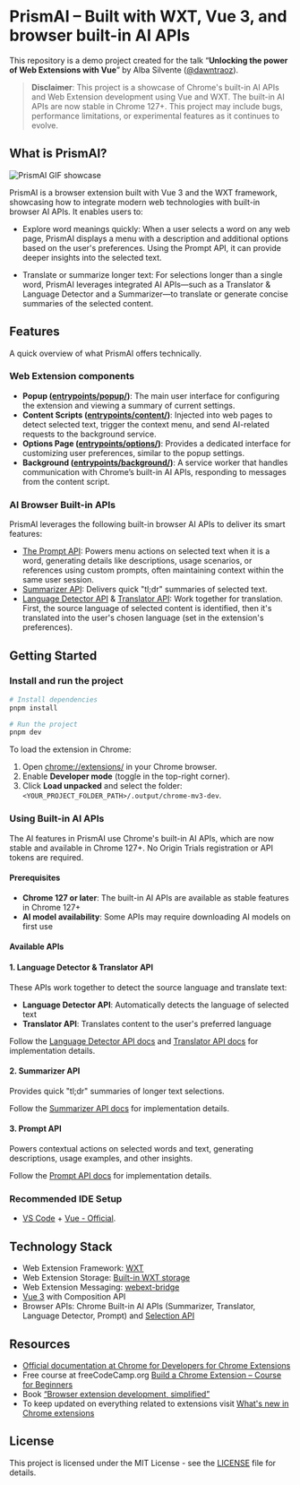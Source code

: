 # PrismAI – Built with WXT, Vue 3, and browser built-in AI APIs

This repository is a demo project created for the talk “**Unlocking the power of Web Extensions with Vue**” by Alba Silvente ([@dawntraoz](https://links.dawntraoz.com/)).

> **Disclaimer**: This project is a showcase of Chrome's built-in AI APIs and Web Extension development using Vue and WXT. The built-in AI APIs are now stable in Chrome 127+. This project may include bugs, performance limitations, or experimental features as it continues to evolve.

## What is PrismAI?

![PrismAI GIF showcase](https://github.com/user-attachments/assets/cbf191ef-6b0f-4120-bc36-2aff87445429)

PrismAI is a browser extension built with Vue 3 and the WXT framework, showcasing how to integrate modern web technologies with built-in browser AI APIs. It enables users to:

- Explore word meanings quickly: When a user selects a word on any web page, PrismAI displays a menu with a description and additional options based on the user's preferences. Using the Prompt API, it can provide deeper insights into the selected text.

- Translate or summarize longer text: For selections longer than a single word, PrismAI leverages integrated AI APIs—such as a Translator & Language Detector and a Summarizer—to translate or generate concise summaries of the selected content.

## Features

A quick overview of what PrismAI offers technically.

### Web Extension components

- **Popup ([entrypoints/popup/](entrypoints/popup/))**: The main user interface for configuring the extension and viewing a summary of current settings.
- **Content Scripts ([entrypoints/content/](entrypoints/content/))**: Injected into web pages to detect selected text, trigger the context menu, and send AI-related requests to the background service.
- **Options Page ([entrypoints/options/](entrypoints/options/))**: Provides a dedicated interface for customizing user preferences, similar to the popup settings.
- **Background ([entrypoints/background/](entrypoints/background/))**: A service worker that handles communication with Chrome’s built-in AI APIs, responding to messages from the content script.

### AI Browser Built-in APIs

PrismAI leverages the following built-in browser AI APIs to deliver its smart features:

- [The Prompt API](https://developer.chrome.com/docs/extensions/ai/prompt-api): Powers menu actions on selected text when it is a word, generating details like descriptions, usage scenarios, or references using custom prompts, often maintaining context within the same user session.
- [Summarizer API](https://developer.chrome.com/docs/ai/summarizer-api): Delivers quick "tl;dr" summaries of selected text.
- [Language Detector API](https://developer.chrome.com/docs/ai/language-detection) & [Translator API](https://developer.chrome.com/docs/ai/translator-api): Work together for translation. First, the source language of selected content is identified, then it's translated into the user's chosen language (set in the extension's preferences).

## Getting Started

### Install and run the project

```sh
# Install dependencies
pnpm install

# Run the project
pnpm dev
```

To load the extension in Chrome:

1. Open [chrome://extensions/](chrome://extensions/) in your Chrome browser.
2. Enable **Developer mode** (toggle in the top-right corner).
3. Click **Load unpacked** and select the folder: `<YOUR_PROJECT_FOLDER_PATH>/.output/chrome-mv3-dev`.

### Using Built-in AI APIs

The AI features in PrismAI use Chrome's built-in AI APIs, which are now stable and available in Chrome 127+. No Origin Trials registration or API tokens are required.

#### Prerequisites

- **Chrome 127 or later**: The built-in AI APIs are available as stable features in Chrome 127+
- **AI model availability**: Some APIs may require downloading AI models on first use

#### Available APIs

#### 1. Language Detector & Translator API

These APIs work together to detect the source language and translate text:

- **Language Detector API**: Automatically detects the language of selected text
- **Translator API**: Translates content to the user's preferred language

Follow the [Language Detector API docs](https://developer.chrome.com/docs/ai/language-detection) and [Translator API docs](https://developer.chrome.com/docs/ai/translator-api) for implementation details.

#### 2. Summarizer API

Provides quick "tl;dr" summaries of longer text selections.

Follow the [Summarizer API docs](https://developer.chrome.com/docs/ai/summarizer-api) for implementation details.

#### 3. Prompt API

Powers contextual actions on selected words and text, generating descriptions, usage examples, and other insights.

Follow the [Prompt API docs](https://developer.chrome.com/docs/extensions/ai/prompt-api) for implementation details.

### Recommended IDE Setup

- [VS Code](https://code.visualstudio.com/) + [Vue - Official](https://marketplace.visualstudio.com/items?itemName=Vue.volar).

## Technology Stack

- Web Extension Framework: [WXT](https://wxt.dev/)
- Web Extension Storage: [Built-in WXT storage](https://wxt.dev/storage.html)
- Web Extension Messaging: [webext-bridge](https://www.npmjs.com/package/webext-bridge)
- [Vue 3](https://vuejs.org/) with Composition API
- Browser APIs: Chrome Built-in AI APIs (Summarizer, Translator, Language Detector, Prompt) and [Selection API](https://developer.mozilla.org/en-US/docs/Web/API/Selection_API)

## Resources

- [Official documentation at Chrome for Developers for Chrome Extensions](https://developer.chrome.com/docs/extensions/get-started)
- Free course at freeCodeCamp.org [Build a Chrome Extension – Course for Beginners](https://www.youtube.com/watch?v=0n809nd4Zu4)
- Book [“Browser extension development, simplified”](https://serversideup.net/building-multi-platform-browser-extensions/)
- To keep updated on everything related to extensions visit [What's new in Chrome extensions](https://developer.chrome.com/docs/extensions/whats-new)

## License

This project is licensed under the MIT License - see the [LICENSE](LICENSE) file for details.
